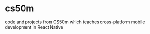 # cs50m
code and projects from CS50m which teaches cross-platform mobile development in React Native
